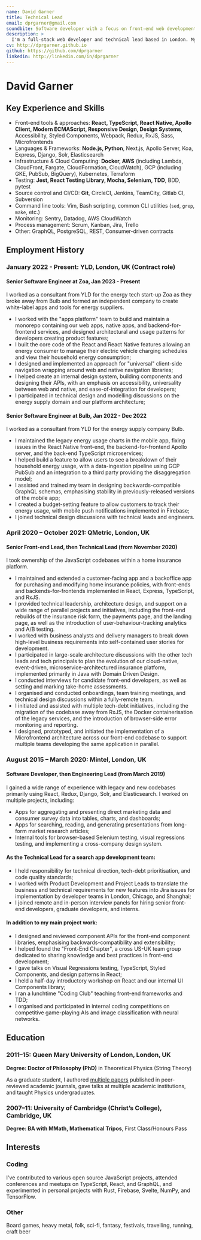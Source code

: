 ```yaml
---
name: David Garner
title: Technical Lead
email: dprgarner@gmail.com
soundbite: Software developer with a focus on front-end web development
description: >
  I'm a full-stack web developer and technical lead based in London. My primary focus is front-end development with JavaScript and React, but I also have considerable professional experience in back-end development with Node.js, Python, and Django. I place a strong emphasis on quality in all of my code, and consider unit testing and code review to be essential parts of the development process.
cv: http://dprgarner.github.io
github: https://github.com/dprgarner
linkedin: http://linkedin.com/in/dprgarner
---
```


# David Garner

## Key Experience and Skills

- Front-end tools & approaches: **React, TypeScript, React Native, Apollo Client, Modern ECMAScript, Responsive Design, Design Systems**, Accessibility, Styled Components, Webpack, Redux, RxJS, Sass, Microfrontends
- Languages & Frameworks: **Node.js, Python**, Next.js, Apollo Server, Koa, Express, Django, Solr, Elasticsearch
- Infrastructure & Cloud Computing: **Docker, AWS** (including Lambda, CloudFront, Fargate, CloudFormation, CloudWatch), GCP (including GKE, PubSub, BigQuery), Kubernetes, Terraform
- Testing: **Jest, React Testing Library, Mocha, Selenium, TDD**, BDD, pytest
- Source control and CI/CD: **Git**, CircleCI, Jenkins, TeamCity, Gitlab CI, Subversion
- Command line tools: Vim, Bash scripting, common CLI utilities (`sed`, `grep`, `make`, etc.)
- Monitoring: Sentry, Datadog, AWS CloudWatch
- Process management: Scrum, Kanban, Jira, Trello
- Other: GraphQL, PostgreSQL, REST, Consumer-driven contracts

## Employment History

### January 2022 - Present: YLD, London, UK (Contract role)

#### **Senior Software Engineer** at Zoa, Jan 2023 - Present

I worked as a consultant from YLD for the energy tech start-up Zoa as they broke away from Bulb and formed an independent company to create white-label apps and tools for energy suppliers.

- I worked with the "apps platform" team to build and maintain a monorepo containing our web apps, native apps, and backend-for-frontend services, and designed architectural and usage patterns for developers creating product features;
- I built the core code of the React and React Native features allowing an energy consumer to manage their electric vehicle charging schedules and view their household energy consumption;
- I designed and implemented an approach for "universal" client-side navigation wrapping around web and native navigation libraries;
- I helped create an internal design system, building components and designing their APIs, with an emphasis on accessibility, universality between web and native, and ease-of-integration for developers;
- I participated in technical design and modelling discussions on the energy supply domain and our platform architecture;

<div class="break" />

#### **Senior Software Engineer** at Bulb, Jan 2022 - Dec 2022

I worked as a consultant from YLD for the energy supply company Bulb.

- I maintained the legacy energy usage charts in the mobile app, fixing issues in the React Native front-end, the backend-for-frontend Apollo server, and the back-end TypeScript microservices;
- I helped build a feature to allow users to see a breakdown of their household energy usage, with a data-ingestion pipeline using GCP PubSub and an integration to a third party providing the disaggregation model;
- I assisted and trained my team in designing backwards-compatible GraphQL schemas, emphasising stability in previously-released versions of the mobile app;
- I created a budget-setting feature to allow customers to track their energy usage, with mobile push notifications implemented in Firebase;
- I joined technical design discussions with technical leads and engineers.

### April 2020 – October 2021: QMetric, London, UK

#### **Senior Front-end Lead**, then **Technical Lead (from November 2020)**

I took ownership of the JavaScript codebases within a home insurance platform.

- I maintained and extended a customer-facing app and a backoffice app for purchasing and modifying home insurance policies, with front-ends and backends-for-frontends implemented in React, Express, TypeScript, and RxJS.
- I provided technical leadership, architecture design, and support on a wide range of parallel projects and initiatives, including the front-end rebuilds of the insurance risk form, the payments page, and the landing page, as well as the introduction of user-behaviour-tracking analytics and A/B testing.
- I worked with business analysts and delivery managers to break down high-level business requirements into self-contained user stories for development.
- I participated in large-scale architecture discussions with the other tech leads and tech principals to plan the evolution of our cloud-native, event-driven, microservice-architectured insurance platform, implemented primarily in Java with Domain Driven Design.
- I conducted interviews for candidate front-end developers, as well as setting and marking take-home assessments.
- I organised and conducted onboardings, team training meetings, and technical design discussions within a fully-remote team.
- I initiated and assisted with multiple tech-debt initiatives, including the migration of the codebase away from RxJS, the Docker containerisation of the legacy services, and the introduction of browser-side error monitoring and reporting.
- I designed, prototyped, and initiated the implementation of a Microfrontend architecture across our front-end codebase to support multiple teams developing the same application in parallel.

<!-- ---
<div class="break" />
-->

### **August 2015 – March 2020**: Mintel, London, UK

#### **Software Developer**, then **Engineering Lead (from March 2019)**

I gained a wide range of experience with legacy and new codebases primarily using React, Redux, Django, Solr, and Elasticsearch. I worked on multiple projects, including:

- Apps for aggregating and presenting direct marketing data and consumer survey data into tables, charts, and dashboards;
- Apps for searching, reading, and generating presentations from long-form market research articles;
- Internal tools for browser-based Selenium testing, visual regressions testing, and implementing a cross-company design system.

#### As the Technical Lead for a search app development team:

- I held responsibility for technical direction, tech-debt prioritisation, and code quality standards;
- I worked with Product Development and Project Leads to translate the business and technical requirements for new features into Jira issues for implementation by developer teams in London, Chicago, and Shanghai;
- I joined remote and in-person interview panels for hiring senior front-end developers, graduate developers, and interns.

#### In addition to my main project work:

- I designed and reviewed component APIs for the front-end component libraries, emphasising backwards-compatibility and extensibility;
- I helped found the "Front-End Chapter", a cross US-UK team group dedicated to sharing knowledge and best practices in front-end development;
- I gave talks on Visual Regressions testing, TypeScript, Styled Components, and design patterns in React;
- I held a half-day introductory workshop on React and our internal UI Components library;
- I ran a lunchtime "Coding Club" teaching front-end frameworks and TDD;
- I organised and participated in internal coding competitions on competitive game-playing AIs and image classification with neural networks.

## Education

### **2011–15: Queen Mary University of London**, London, UK

**Degree: Doctor of Philosophy (PhD)** in Theoretical Physics (String Theory)

As a graduate student, I authored [multiple papers](https://arxiv.org/search/hep-th?searchtype=author&query=Garner%2C+D) published in peer-reviewed academic journals, gave talks at multiple academic institutions, and taught Physics undergraduates.

### **2007–11: University of Cambridge** (Christ’s College), Cambridge, UK

**Degree: BA with MMath, Mathematical Tripos**, First Class/Honours Pass

## Interests

### Coding

I've contributed to various open source JavaScript projects, attended conferences and meetups on TypeScript, React, and GraphQL, and experimented in personal projects with Rust, Firebase, Svelte, NumPy, and TensorFlow.

### Other

Board games, heavy metal, folk, sci-fi, fantasy, festivals, travelling, running, craft beer
